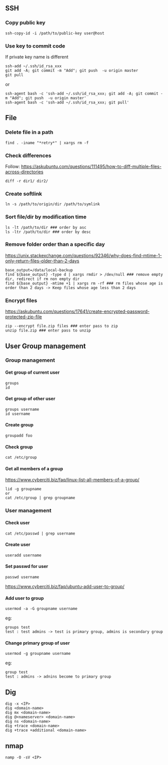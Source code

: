 ## SSH
### Copy public key
```
ssh-copy-id -i /path/to/public-key user@host
```

### Use key to commit code
If private key name is different
```
ssh-add ~/.ssh/id_rsa_xxx
git add -A; git commit -m "Add"; git push  -u origin master
git pull
```
or
```
ssh-agent bash -c 'ssh-add ~/.ssh/id_rsa_xxx; git add -A; git commit -m "Add"; git push  -u origin master'
ssh-agent bash -c 'ssh-add ~/.ssh/id_rsa_xxx; git pull'
```

## File
### Delete file in a path
```
find . -iname "*retry*" | xargs rm -f
```

### Check differences
Follow: https://askubuntu.com/questions/111495/how-to-diff-multiple-files-across-directories
```
diff -r dir1/ dir2/
```

### Create softlink
```
ln -s /path/to/origin/dir /path/to/symlink
```

### Sort file/dir by modification time
```
ls -lt /path/to/dir ### order by asc
ls -ltr /path/to/dir ### order by desc
```

### Remove folder order than a specific day
https://unix.stackexchange.com/questions/92346/why-does-find-mtime-1-only-return-files-older-than-2-days
```
base_output=/data/local-backup
find ${base_output} -type d | xargs rmdir > /dev/null ### remove empty dir, redirect if rm non empty dir
find ${base_output} -mtime +1 | xargs rm -rf ### rm files whose age is order than 2 days -> Keep files whose age less than 2 days
```

### Encrypt files
https://askubuntu.com/questions/17641/create-encrypted-password-protected-zip-file
```
zip --encrypt file.zip files ### enter pass to zip
unzip file.zip ### enter pass to unzip
```

## User Group management

### Group management
#### Get group of current user
```
groups
id
```

#### Get group of other user
```
groups username
id username
```

#### Create group
```
groupadd foo
```

#### Check group
```
cat /etc/group
```

#### Get all members of a group
https://www.cyberciti.biz/faq/linux-list-all-members-of-a-group/
```
lid -g groupname
or
cat /etc/group | grep groupname
```

### User management
#### Check user
```
cat /etc/passwd | grep username
```

#### Create user
```
useradd username
```

#### Set passwd for user
```
passwd username
```

https://www.cyberciti.biz/faq/ubuntu-add-user-to-group/
#### Add user to group
```
usermod -a -G groupname username
```
eg:
```
groups test
test : test admins -> test is primary group, admins is secondary group
```

#### Change primary group of user
```
usermod -g groupname username
```
eg:
```
group test
test : admins -> adnins become to primary group
```

## Dig
```
dig -x <IP>
dig <domain-name>
dig mx <domain-name>
dig @<nameserver> <domain-name>
dig ns <domain-name>
dig +trace <domain-name>
dig +trace +additional <domain-name>
```

## nmap
```
namp -O -sV <IP>
```
